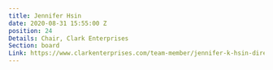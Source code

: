 ```yaml
---
title: Jennifer Hsin
date: 2020-08-31 15:55:00 Z
position: 24
Details: Chair, Clark Enterprises
Section: board
Link: https://www.clarkenterprises.com/team-member/jennifer-k-hsin-director-chief-financial-officer/
---
```


